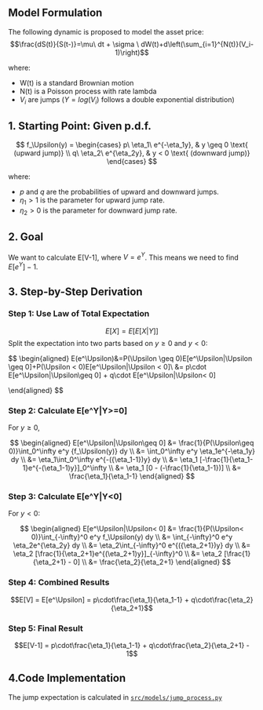 

## Model Formulation
The following dynamic is proposed to model the asset price:
$$\frac{dS(t)}{S(t-)}=\mu\ dt + \sigma \ dW(t)+d\left(\sum_{i=1}^{N(t)}(V_i-1)\right)$$

where:
- W(t) is a standard Brownian motion
- N(t) is a Poisson process with rate lambda
- $V_i$ are jumps ($\Upsilon=log(V_i)$ follows a double exponential distribution)
    

## 1. Starting Point: Given p.d.f.


$$
f_\Upsilon(y) = \begin{cases}
p\ \eta_1\ e^{-\eta_1y}, & y \geq 0 \text{ (upward jump)} \\
q\ \eta_2\ e^{\eta_2y}, & y < 0 \text{ (downward jump)}
\end{cases}
$$

where:
- $p$ and $q$ are the probabilities of upward and downward jumps.
- $\eta_1>1$ is the parameter for upward jump rate.
- $\eta_2>0$ is the parameter for downward jump rate.


## 2. Goal

We want to calculate E[V-1], where $V=e^\Upsilon$.
This means we need to find $E[e^\Upsilon]-1$.

## 3. Step-by-Step Derivation
### Step 1: Use Law of Total Expectation
$$ E[X] = E[E[X|Y]]$$
Split the expectation into two parts based on $y\geq 0$ and $y<0$:

$$
\begin{aligned}
E(e^\Upsilon)&=P(\Upsilon \geq 0)E[e^\Upsilon|\Upsilon \geq 0]+P(\Upsilon < 0)E[e^\Upsilon|\Upsilon < 0]\\
&= p\cdot E[e^\Upsilon|\Upsilon\geq 0] + q\cdot E[e^\Upsilon|\Upsilon< 0]

\end{aligned}
$$



### Step 2: Calculate E[e^Y|Y>=0]
For $y\geq 0$,

$$
\begin{aligned}
E[e^\Upsilon|\Upsilon\geq 0] &= \frac{1}{P(\Upsilon\geq 0)}\int_0^\infty e^y {f_\Upsilon(y)} dy \\
&= \int_0^\infty e^y \eta_1e^{-\eta_1y} dy \\
&= \eta_1\int_0^\infty e^{-({\eta_1-1})y} dy \\
&= \eta_1 [-\frac{1}{\eta_1-1}e^{-(\eta_1-1)y}]_0^\infty \\
&= \eta_1 [0 - (-\frac{1}{\eta_1-1})] \\
&= \frac{\eta_1}{\eta_1-1}
\end{aligned}
$$

### Step 3: Calculate E[e^Y|Y<0]
For $y < 0$:

$$
\begin{aligned}
E[e^\Upsilon|\Upsilon< 0] &= \frac{1}{P(\Upsilon< 0)}\int_{-\infty}^0 e^y f_\Upsilon(y) dy \\
&= \int_{-\infty}^0 e^y \eta_2e^{\eta_2y} dy \\
&= \eta_2\int_{-\infty}^0 e^{({\eta_2+1})y} dy \\
&= \eta_2 [\frac{1}{\eta_2+1}e^{(\eta_2+1)y}]_{-\infty}^0 \\
&= \eta_2 [\frac{1}{\eta_2+1} - 0] \\
&= \frac{\eta_2}{\eta_2+1}
\end{aligned}
$$

### Step 4: Combined Results
$$E[V] = E[e^\Upsilon] = p\cdot\frac{\eta_1}{\eta_1-1} + q\cdot\frac{\eta_2}{\eta_2+1}$$

### Step 5: Final Result

$$E[V-1] = p\cdot\frac{\eta_1}{\eta_1-1} + q\cdot\frac{\eta_2}{\eta_2+1} - 1$$

## 4.Code Implementation

The jump expectation is calculated in [`src/models/jump_process.py`](../../src/models/jump_process.py#L3-L15)